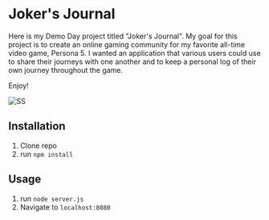 # Joker's Journal

Here is my Demo Day project titled "Joker's Journal". My goal for this project is to create an online gaming community for my favorite all-time video game, Persona 5. I wanted an application that various users could use to share their journeys with one another and to keep a personal log of their own journey throughout the game.

Enjoy!

![SS](https://user-images.githubusercontent.com/112198288/202972300-710bcf61-6007-40e9-9556-89c2a1b8cac8.png)

## Installation

1. Clone repo
2. run `npm install`

## Usage

1. run `node server.js`
2. Navigate to `localhost:8080`
